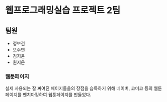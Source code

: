 # 웹프로그래밍실습 프로젝트 2팀

## 팀원
- 정보건
- 오주연
- 김지윤
- 원지은

### 웹툰페이지
실제 사용되는 잘 짜여진 페이지들을의 장점을 습득하기 위해
네이버, 코미코 등의 웹툰 페이지를 벤치마킹하여 웹툰페이지를 만들었다. 
